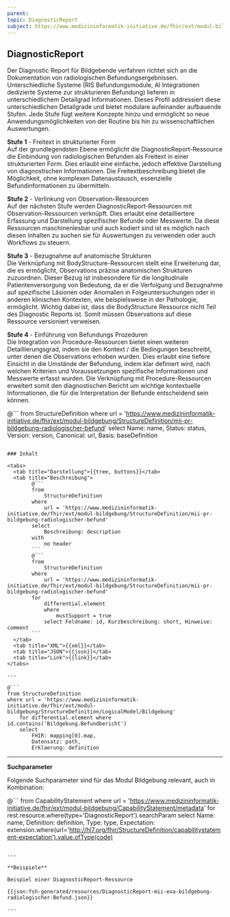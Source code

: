 ```yaml
---
parent:
topic: DiagnosticReport
subject: https://www.medizininformatik-initiative.de/fhir/ext/modul-bildgebung/StructureDefinition/mii-pr-bildgebung-radiologischer-befund
---
```


## DiagnosticReport

Der Diagnostic Report für Bildgebende verfahren richtet sich an die Dokumentation von radiologischen Befundungsergebnissen. Unterschiedliche Systeme (RIS Befundungsmodule, AI Integrationen dedizierte Systeme zur strukturieren Befundung) lieferen in unterschiedlichem Detailgrad Informationen. Dieses Profil addressiert diese unterschiedlichen Detailgrade und bietet modulare aufeinander aufbauende Stufen. Jede Stufe fügt weitere Konzepte hinzu und ermöglicht so neue Anwendungsmöglichkeiten von der Routine bis hin zu wissenschaftlichen Auswertungen.

**Stufe 1** - Freitext in strukturierter Form \
Auf der grundlegendsten Ebene ermöglicht die DiagnosticReport-Ressource die Einbindung von radiologischen Befunden als Freitext in einer strukturierten Form. Dies erlaubt eine einfache, jedoch effektive Darstellung von diagnostischen Informationen. Die Freitextbeschreibung bietet die Möglichkeit, ohne komplexen Datenaustausch, essenzielle Befundinformationen zu übermitteln.

**Stufe 2** - Verlinkung von Observation-Ressourcen \
Auf der nächsten Stufe werden DiagnosticReport-Ressourcen mit Observation-Ressourcen verknüpft. Dies erlaubt eine detailliertere Erfassung und Darstellung spezifischer Befunde oder Messwerte. Da diese Ressourcen maschinenlesbar und auch kodiert sind ist es möglich nach diesen Inhalten zu suchen sie für Auswertungen zu verwenden oder auch Workflows zu steuern.

**Stufe 3** - Bezugnahme auf anatomische Strukturen \
Die Verknüpfung mit BodyStructure-Ressourcen stellt eine Erweiterung dar, die es ermöglicht, Observations präzise anatomischen Strukturen zuzuordnen. Dieser Bezug ist insbesondere für die longitudinale Patientenversorgung von Bedeutung, da er die Verfolgung und Bezugnahme auf spezifische Läsionen oder Anomalien in Folgeuntersuchungen oder in anderen klinischen Kontexten, wie beispielsweise in der Pathologie, ermöglicht. Wichtig dabei ist, dass die BodyStructure Ressource nicht Teil des Diagnostic Reports ist. Somit müssen Observations auf diese Ressource versioniert verweisen.

**Stufe 4** - Einführung von Befundungs Prozeduren \
Die Integration von Procedure-Ressourcen bietet einen weiteren Detaillierungsgrad, indem sie den Kontext / die Bedingungen beschreibt, unter denen die Observations erhoben wurden. Dies erlaubt eine tiefere Einsicht in die Umstände der Befundung, indem klar definiert wird, nach welchen Kriterien und Voraussetzungen spezifische Informationen und Messwerte erfasst wurden. Die Verknüpfung mit Procedure-Ressourcen erweitert somit den diagnostischen Bericht um wichtige kontextuelle Informationen, die für die Interpretation der Befunde entscheidend sein können.


@```
from
    StructureDefinition
where
    url = 'https://www.medizininformatik-initiative.de/fhir/ext/modul-bildgebung/StructureDefinition/mii-pr-bildgebung-radiologischer-befund'
select
    Name: name, Status: status, Version: version, Canonical: url, Basis: baseDefinition
```

### Inhalt

<tabs>
  <tab title="Darstellung">{{tree, buttons}}</tab>
  <tab title="Beschreibung">
        @```
        from
	        StructureDefinition
        where
	        url = 'https://www.medizininformatik-initiative.de/fhir/ext/modul-bildgebung/StructureDefinition/mii-pr-bildgebung-radiologischer-befund'
        select
	        Beschreibung: description
        with
            no header
        ```
        @```
        from
            StructureDefinition
        where
            url = 'https://www.medizininformatik-initiative.de/fhir/ext/modul-bildgebung/StructureDefinition/mii-pr-bildgebung-radiologischer-befund'
        for
            differential.element
            where
                mustSupport = true
            select Feldname: id, Kurzbeschreibung: short, Hinweise: comment
        ```
  </tab>
  <tab title="XML">{{xml}}</tab>
  <tab title="JSON">{{json}}</tab>
  <tab title="Link">{{link}}</tab>
</tabs>

---

@```
from StructureDefinition
where url = 'https://www.medizininformatik-initiative.de/fhir/ext/modul-bildgebung/StructureDefinition/LogicalModel/Bildgebung'
    for differential.element where id.contains('Bildgebung.Befundbericht')
    select
        FHIR: mapping[0].map,
        Datensatz: path,
        Erklaerung: definition
```

---

**Suchparameter**


Folgende Suchparameter sind für das Modul Bildgebung relevant, auch in Kombination:

@``` from CapabilityStatement where url = 'https://www.medizininformatik-initiative.de/fhir/ext/modul-bildgebung/CapabilityStatement/metadata' for rest.resource.where(type='DiagnosticReport').searchParam select Name: name, Definition: definition, Type: type, Expectation: extension.where(url='http://hl7.org/fhir/StructureDefinition/capabilitystatement-expectation').value.ofType(code)

```

---

**Beispiele**

Beispiel einer DiagnosticReport-Ressource

{{json:fsh-generated/resources/DiagnosticReport-mii-exa-bildgebung-radiologischer-Befund.json}}

---
